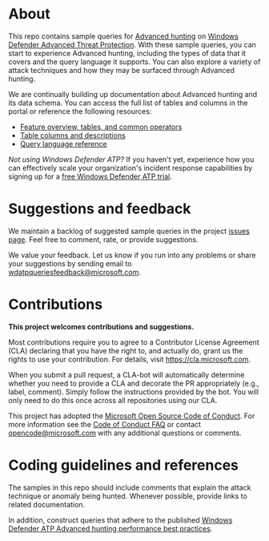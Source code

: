 # About
This repo contains sample queries for [Advanced hunting](https://securitycenter.windows.com/hunting) on [Windows Defender Advanced Threat Protection](https://www.microsoft.com/en-us/windowsforbusiness/windows-atp?ocid=queryrepogit).
With these sample queries, you can start to experience Advanced hunting, including the types of data that it covers and the query language it supports. You can also explore a variety of attack techniques and how they may be surfaced through Advanced hunting.

We are continually building up documentation about Advanced hunting and its data schema. You can access the full list of tables and columns in the portal or reference the following resources:

- [Feature overview, tables, and common operators](https://docs.microsoft.com/en-us/windows/security/threat-protection/windows-defender-atp/advanced-hunting-windows-defender-advanced-threat-protection)
- [Table columns and descriptions](https://docs.microsoft.com/en-us/windows/security/threat-protection/windows-defender-atp/advanced-hunting-reference-windows-defender-advanced-threat-protection)
- [Query language reference](https://go.microsoft.com/fwlink/?linkid=866515)

*Not using Windows Defender ATP?* If you haven't yet, experience how you can effectively scale your organization's incident response capabilities by signing up for a [free Windows Defender ATP trial](https://www.microsoft.com/en-us/windowsforbusiness/windows-atp?ocid=queryrepogit). 

# Suggestions and feedback
We maintain a backlog of suggested sample queries in the project [issues page](https://github.com/Microsoft/WindowsDefenderATP-Hunting-Queries/issues). Feel free to comment, rate, or provide suggestions.

We value your feedback. Let us know if you run into any problems or share your suggestions by sending email to wdatpqueriesfeedback@microsoft.com.

# Contributions

<b>This project welcomes contributions and suggestions.</b>

Most contributions require you to agree to a Contributor License Agreement (CLA) declaring that you have the right to,
and actually do, grant us the rights to use your contribution. For details, visit
https://cla.microsoft.com.

When you submit a pull request, a CLA-bot will automatically determine whether you need
to provide a CLA and decorate the PR appropriately (e.g., label, comment). Simply follow the
instructions provided by the bot. You will only need to do this once across all repositories using our CLA.

This project has adopted the [Microsoft Open Source Code of Conduct](https://opensource.microsoft.com/codeofconduct/).
For more information see the [Code of Conduct FAQ](https://opensource.microsoft.com/codeofconduct/faq/)
or contact [opencode@microsoft.com](mailto:opencode@microsoft.com) with any additional questions or comments.

# Coding guidelines and references
The samples in this repo should include comments that explain the attack technique or anomaly being hunted. Whenever possible, provide links to related documentation.

In addition, construct queries that adhere to the published [Windows Defender ATP Advanced hunting performance best practices](https://docs.microsoft.com/en-us/windows/security/threat-protection/windows-defender-atp/advanced-hunting-best-practices-windows-defender-advanced-threat-protection).
